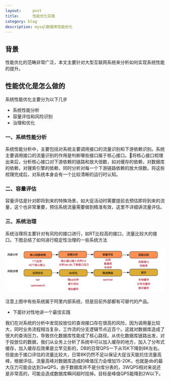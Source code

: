 ```yaml
---
layout:     post
title:      性能优化实践
category: blog
description: mysql数据库性能优化
---
```


## 背景
性能优化的范畴非常广泛，本文主要针对大型互联网系统来分析如何实现系统性能的提升。

## 性能优化是怎么做的
系统性能优化主要分为以下几步
<ul>
<li> 系统性能分析 </li>
<li> 容量评估和风险识别 </li>
<li> 治理和优化 </li>
</ul>


### 一、系统性能分析
系统性能分析中，主要包括对系统主要调用接口的流量识别和下游依赖识别。系统主要调用接口的流量识别的作用是判断哪些接口属于核心接口。将核心接口梳理出来后，分析核心接口对下游依赖的链路和放大倍数，如对缓存的依赖，对数据库的依赖，对搜索引擎的依赖，同时分析对每一个下游链路依赖的放大倍数。将这些梳理完成后，对系统本身会有一个比较清晰的运行时认知。

### 二、容量评估
容量评估是针对即将到来的特殊场景，如大促活动时需要提前去预估即将到来的流量，这个也非常重要，预估系统流量需要做到精准有效，这里不详细讲流量评估。

### 三、系统治理
系统治理将主要针对有风险的接口进行，如RT比较高的接口，流量比较大的接口。下图总结了如何进行稳定性治理的一些系统方法

![sys_method](/images/optimizesys/11.png)

注意上图中有些系统属于阿里内部系统，但是目前外部都有可替代的产品。

* 下面针对性地讲一个最佳实践

我们在对系统的分析中发现投放位的查询接口存在很高的风险，因为调用量比较大，同时业务流程相当复杂，工作流的分支逻辑节点近百个。这就对数据库造成了很大的查询压力，导致优化数据库性能成了核心路径。从优化数据库链路出发，对于投放位的数据，我们从业务上分析了系统中可以加入缓存的地方，加入了分布式缓存，加入缓存后效果是立竿见影的，DB的日常QPS一下从15K下降到8K左右。但是由于接口评估的流量比较大，日常8K仍然不足以保证大促当天能抗住流量高峰，根据评估，流量高峰对数据库造成的峰值压力会增加15-20K，也就是db的最大压力可能会达到3wQPS，由于数据库并不是分库分表的，3WQPS相对来说还是非常高的，可能会造成数据库瞬间超时挂掉。目标是峰值QPS能降到2W以下。
